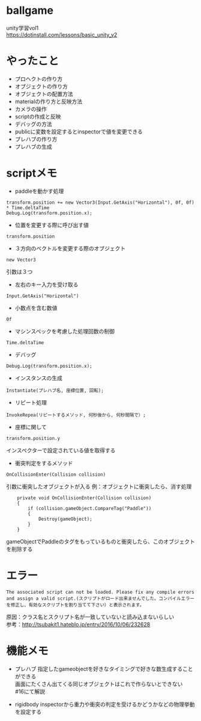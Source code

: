 # ballgame
unity学習vol1  
https://dotinstall.com/lessons/basic_unity_v2

# やったこと
- プロヘクトの作り方
- オブジェクトの作り方
- オブジェクトの配置方法
- materialの作り方と反映方法
- カメラの操作
- scriptの作成と反映
- デバッグの方法
- publicに変数を設定するとinspectorで値を変更できる
- プレハブの作り方
- プレハブの生成

# scriptメモ
- paddleを動かす処理
```
transform.position += new Vector3(Input.GetAxis("Horizontal"), 0f, 0f) * Time.deltaTime
Debug.Log(transform.position.x);
```
  
- 位置を変更する際に呼び出す値
```
transform.position
```

- ３方向のベクトルを変更する際のオブジェクト
```
new Vector3
```
引数は３つ  

- 左右のキー入力を受け取る
```
Input.GetAxis("Horizontal")
```

- 小数点を含む数値
```
0f
```

- マシンスペックを考慮した処理回数の制御
```
Time.deltaTime
```

- デバッグ
```
Debug.Log(transform.position.x);
```

- インスタンスの生成
```
Instantiate(プレハブ名, 座標位置, 回転);
```

- リピート処理
```
InvokeRepea(リピートするメソッド, 何秒後から, 何秒間隔で）;
```

- 座標に関して
```
transform.position.y
```
インスペクターで設定されている値を取得する

- 衝突判定をするメソッド
```
OnCollisionEnter(Collision collision)
```
引数に衝突したオブジェクトが入る
例：オブジェクトに衝突したら、消す処理
```
    private void OnCollisionEnter(Collision collision)
    {
        if (collision.gameObject.CompareTag("Paddle"))
        {
            Destroy(gameObject);
        }
    }
```
gameObjectでPaddleのタグをもっているものと衝突したら、このオブジェクトを削除する

# エラー
```
The associated script can not be loaded. Please fix any compile errors and assign a valid script.(スクリプトがロード出来ませんでした。コンパイルエラーを修正し、有効なスクリプトを割り当てて下さい）と表示されます。
```
原因：クラス名とスクリプト名が一致していないと読み込まないらしい  
参考：http://tsubakit1.hateblo.jp/entry/2016/10/06/232628  

# 機能メモ
- プレハブ
指定したgameobjectを好きなタイミングで好きな数生成することができる  
画面にたくさん出てくる同じオブジェクトはこれで作らないとできない  
#16にて解説

- rigidbody
inspectorから重力や衝突の判定を受けるかどうかなどの物理挙動を設定する
